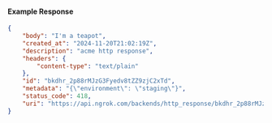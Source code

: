 <!-- Code generated for API Clients. DO NOT EDIT. -->

#### Example Response

```json
{
	"body": "I'm a teapot",
	"created_at": "2024-11-20T21:02:19Z",
	"description": "acme http response",
	"headers": {
		"content-type": "text/plain"
	},
	"id": "bkdhr_2p88rMJzG3Fyedv8tZZ9zjC2xTd",
	"metadata": "{\"environment\": \"staging\"}",
	"status_code": 418,
	"uri": "https://api.ngrok.com/backends/http_response/bkdhr_2p88rMJzG3Fyedv8tZZ9zjC2xTd"
}
```
